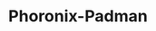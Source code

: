 ---
layout: overview
title: Phoronix-Padman
imageid: 11010
fps: 79
passed: 3
skipped: 5
failed: 2
---